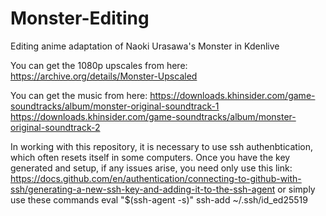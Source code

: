 # Monster-Editing
Editing anime adaptation of Naoki Urasawa's Monster in Kdenlive

You can get the 1080p upscales from here:
https://archive.org/details/Monster-Upscaled

You can get the music from here:
https://downloads.khinsider.com/game-soundtracks/album/monster-original-soundtrack-1
https://downloads.khinsider.com/game-soundtracks/album/monster-original-soundtrack-2


In working with this repository, it is necessary to use ssh authenbtication, which often resets itself in some computers.
Once you have the key generated and setup, if any issues arise, you need only use this link: https://docs.github.com/en/authentication/connecting-to-github-with-ssh/generating-a-new-ssh-key-and-adding-it-to-the-ssh-agent
or simply use these commands
eval "$(ssh-agent -s)"
ssh-add ~/.ssh/id_ed25519